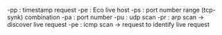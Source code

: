 -pp : timestamp request
-pe : Eco live host
-ps : port number range (tcp-synk) combination
-pa : port number
-pu : udp scan
-pr : arp scan -> discover live request
-pe : icmp scan -> request to identify live request
